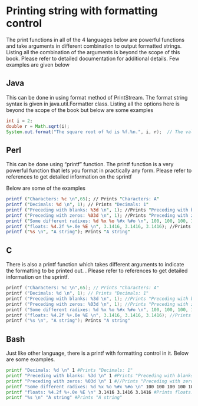 # Printing string with formatting control

The print functions in all of the 4 languages below are powerful functions and take arguments in different combination to output formatted strings. Listing all the combination of the arguments is beyond the scope of this book. Please refer to detailed documentation for additional details. Few examples are given below

## Java

This can be done in using format method of PrintStream. The format string syntax is given in java.util.Formatter class. Listing all the options here is beyond the scope of the book but below are some examples

```java
int i = 2;
double r = Math.sqrt(i);
System.out.format("The square root of %d is %f.%n.", i, r);  // The value printed out is “The square root of 2 is 1.414214.”
```

## Perl

This can be done using “printf” function. The printf function is a very powerful function that lets you format in practically any form. Please refer to references to get detailed information on the sprintf

Below are some of the examples

```perl
printf ("Characters: %c \n",65); // Prints "Characters: A"
printf ("Decimals: %d \n", 1); // Prints "Decimals: 1"
printf ("Preceding with blanks: %3d \n", 1); //Prints "Preceding with blanks:   1"
printf ("Preceding with zeros: %03d \n", 1); //Prints "Preceding with zeros: 001"
printf ("Some different radixes: %d %x %o %#x %#o \n", 100, 100, 100, 100, 100);//Prints "Some different radixes: 100 64 144 0x64 0144"
printf ("floats: %4.2f %+.0e %E \n", 3.1416, 3.1416, 3.1416); //Prints floats: 3.14 +3e+000 3.141600E+000
printf ("%s \n", "A string"); Prints "A string"
```

## C

There is also a printf function which takes different arguments to indicate the formatting to be printed out.
.  Please refer to references to get detailed information on the sprintf.

```c
printf ("Characters: %c \n",65); // Prints "Characters: A"
printf ("Decimals: %d \n", 1); // Prints "Decimals: 1"
printf ("Preceding with blanks: %3d \n", 1); //Prints "Preceding with blanks:   1"
printf ("Preceding with zeros: %03d \n", 1); //Prints "Preceding with zeros: 001"
printf ("Some different radixes: %d %x %o %#x %#o \n", 100, 100, 100, 100, 100);//Prints "Some different radixes: 100 64 144 0x64 0144"
printf ("floats: %4.2f %+.0e %E \n", 3.1416, 3.1416, 3.1416); //Prints floats: 3.14 +3e+000 3.141600E+000
printf ("%s \n", "A string"); Prints "A string"
```

## Bash

Just like other language, there is a printf with formatting control in it. Below are some examples.

```bash
printf "Decimals: %d \n" 1 #Prints "Decimals: 1"
printf "Preceding with blanks: %3d \n" 1 #Prints "Preceding with blanks:   1"
printf "Preceding with zeros: %03d \n" 1 #//Prints "Preceding with zeros: 001"
printf "Some different radixes: %d %x %o %#x %#o \n" 100 100 100 100 100 #Prints "Some different radixes: 100 64 144 0x64 0144"
printf "floats: %4.2f %+.0e %E \n" 3.1416 3.1416 3.1416 #Prints floats: 3.14 +3e+000 3.141600E+000
printf "%s \n" "A string" #Prints "A string"
```
